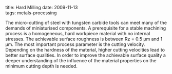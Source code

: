 title: Hard Milling
date: 2009-11-13  
tags: metals-processing

The micro-cutting of steel with tungsten carbide tools can meet many of the demands of miniaturised components. A prerequisite for a stable machining process is a homogeneous, hard workpiece material with no internal stresses. The achievable surface roughness is between Rz = 0.5 μm and 1 μm. The most important process parameter is the cutting velocity. Depending on the hardness of the material, higher cutting velocities lead to better surface qualities. In order to improve the achievable surface quality a deeper understanding of the influence of the material properties on the minimum cutting depth is needed.